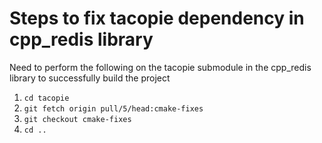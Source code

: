 # Steps to fix tacopie dependency in cpp_redis library
Need to perform the following on the tacopie submodule in the cpp_redis library to successfully build the project
1. `cd tacopie`
2. `git fetch origin pull/5/head:cmake-fixes`
3. `git checkout cmake-fixes`
4. `cd ..`
